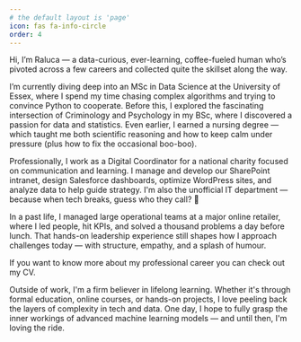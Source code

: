 ```yaml
---
# the default layout is 'page'
icon: fas fa-info-circle
order: 4
---
```




Hi, I’m Raluca — a data-curious, ever-learning, coffee-fueled human who’s pivoted across a few careers and collected quite the skillset along the way.

I’m currently diving deep into an MSc in Data Science at the University of Essex, where I spend my time chasing complex algorithms and trying to convince Python to cooperate. Before this, I explored the fascinating intersection of Criminology and Psychology in my BSc, where I discovered a passion for data and statistics. Even earlier, I earned a nursing degree — which taught me both scientific reasoning and how to keep calm under pressure (plus how to fix the occasional boo-boo).

Professionally, I work as a Digital Coordinator for a national charity focused on communication and learning. I manage and develop our SharePoint intranet, design Salesforce dashboards, optimize WordPress sites, and analyze data to help guide strategy. I'm also the unofficial IT department — because when tech breaks, guess who they call? 👋

In a past life, I managed large operational teams at a major online retailer, where I led people, hit KPIs, and solved a thousand problems a day before lunch. That hands-on leadership experience still shapes how I approach challenges today — with structure, empathy, and a splash of humour.

If you want to know more about my professional career you can check out my CV.

Outside of work, I'm a firm believer in lifelong learning. Whether it's through formal education, online courses, or hands-on projects, I love peeling back the layers of complexity in tech and data. One day, I hope to fully grasp the inner workings of advanced machine learning models — and until then, I'm loving the ride.
